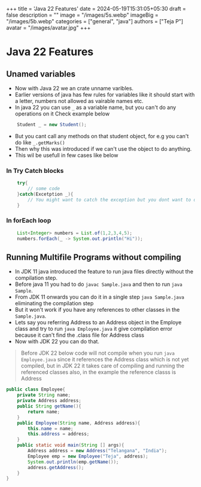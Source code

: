 +++
title = 'Java 22 Features'
date = 2024-05-19T15:31:05+05:30
draft = false
description = ""
image = "/images/5s.webp"
imageBig = "/images/5b.webp"
categories = ["general", "java"]
authors = ["Teja P"]
avatar = "/images/avatar.jpg"
+++

# Java 22 Features

## Unamed variables

* Now with Java 22 we an crate unname varibles. 
* Earlier versions of java has few rules for variables like it should start with a letter, numbers not allowed as vairable names etc.
* In java 22 you can use `_` as a variable name, but you can't do any operations on it Check example below
```java
    Student _ = new Student();
```
* But you cant call any methods on that student object, for e.g you can't do like `_.getMarks()`
* Then why this was introduced if we can't use the object to do anything.
* This wil be usefull in few cases like below


### In Try Catch blocks
```java
    try{
        // some code 
    }catch(Excetption _){
        // You might want to catch the exception but you dont want to do anything
    }
```

### In forEach loop
```java
    List<Integer> numbers = List.of(1,2,3,4,5);
    numbers.forEach(_ -> System.out.println("Hi"));
```

## Running Multifile Programs without compiling

* In JDK 11 java introduced the feature to run java files directly without the compilation step.
* Before java 11 you had to do `javac Sample.java` and then to run `java Sample`.
* From JDK 11 onwards you can do it in a single step `java Sample.java` eliminating the compilation step
* But it won't work if you have any references to other classes in the `Sample.java`.
* Lets say you referring Address to an Address object in the Employe class and try to run `java Employee.java` it give compilation error because it can't find the .class file for Address class
* Now with JDK 22 you can do that.

> Before JDK 22 below code will not compile when you run `java Employee.java` since it references the Address class which is not yet compiled, but in JDK 22 it takes care of compiling and running the referenced classes also, in the example the reference classs is Address

```java
public class Employee{
	private String name;
	private Address address;
	public String getName(){
		return name;
	}
	public Employee(String name, Address address){
		this.name = name;
		this.address = address;
	}
	public static void main(String [] args){
		Address address = new Address("Telangana", "India");
		Employee emp = new Employee("Teja", address);
		System.out.println(emp.getName());
		address.getAddress();
	}
}
```